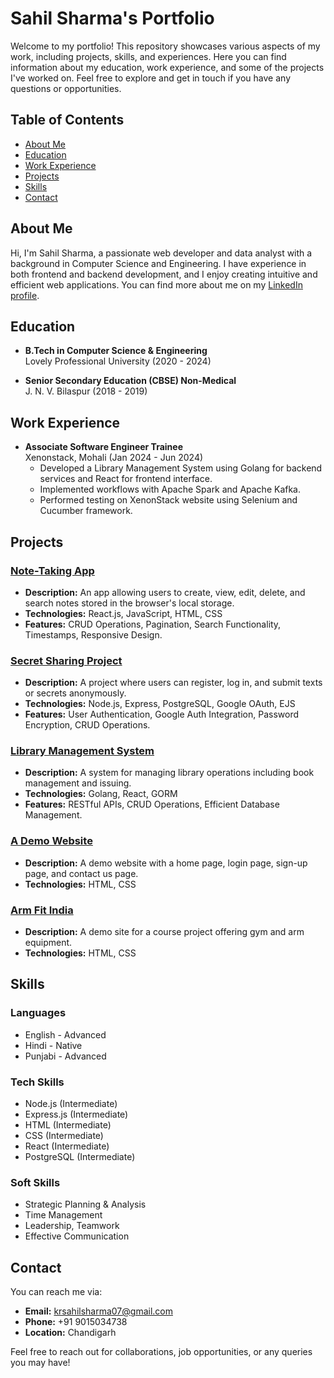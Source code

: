 # Sahil Sharma's Portfolio

Welcome to my portfolio! This repository showcases various aspects of my work, including projects, skills, and experiences. Here you can find information about my education, work experience, and some of the projects I've worked on. Feel free to explore and get in touch if you have any questions or opportunities.

## Table of Contents

- [About Me](#about-me)
- [Education](#education)
- [Work Experience](#work-experience)
- [Projects](#projects)
- [Skills](#skills)
- [Contact](#contact)

## About Me

Hi, I'm Sahil Sharma, a passionate web developer and data analyst with a background in Computer Science and Engineering. I have experience in both frontend and backend development, and I enjoy creating intuitive and efficient web applications. You can find more about me on my [LinkedIn profile](https://www.linkedin.com/in/sahil-sharma/).

## Education

- **B.Tech in Computer Science & Engineering**  
  Lovely Professional University (2020 - 2024)

- **Senior Secondary Education (CBSE) Non-Medical**  
  J. N. V. Bilaspur (2018 - 2019)

## Work Experience

- **Associate Software Engineer Trainee**  
  Xenonstack, Mohali (Jan 2024 - Jun 2024)
  - Developed a Library Management System using Golang for backend services and React for frontend interface.
  - Implemented workflows with Apache Spark and Apache Kafka.
  - Performed testing on XenonStack website using Selenium and Cucumber framework.

## Projects

### [Note-Taking App](https://notes-aplicationn.netlify.app/)

- **Description:** An app allowing users to create, view, edit, delete, and search notes stored in the browser's local storage.
- **Technologies:** React.js, JavaScript, HTML, CSS
- **Features:** CRUD Operations, Pagination, Search Functionality, Timestamps, Responsive Design.

### [Secret Sharing Project](https://github.com/sahil1476/Secret-Project)

- **Description:** A project where users can register, log in, and submit texts or secrets anonymously.
- **Technologies:** Node.js, Express, PostgreSQL, Google OAuth, EJS
- **Features:** User Authentication, Google Auth Integration, Password Encryption, CRUD Operations.

### [Library Management System](https://github.com/sahil1476/LIbrary_management)

- **Description:** A system for managing library operations including book management and issuing.
- **Technologies:** Golang, React, GORM
- **Features:** RESTful APIs, CRUD Operations, Efficient Database Management.

### [A Demo Website](https://xenonassignment.vercel.app/index.html)

- **Description:** A demo website with a home page, login page, sign-up page, and contact us page.
- **Technologies:** HTML, CSS

### [Arm Fit India](https://sahil1476.github.io/Arm-FitIndia/)

- **Description:** A demo site for a course project offering gym and arm equipment.
- **Technologies:** HTML, CSS

## Skills

### Languages
- English - Advanced
- Hindi - Native
- Punjabi - Advanced

### Tech Skills
- Node.js (Intermediate)
- Express.js (Intermediate)
- HTML (Intermediate)
- CSS (Intermediate)
- React (Intermediate)
- PostgreSQL (Intermediate)

### Soft Skills
- Strategic Planning & Analysis
- Time Management
- Leadership, Teamwork
- Effective Communication

## Contact

You can reach me via:

- **Email:** [krsahilsharma07@gmail.com](mailto:krsahilsharma07@gmail.com)
- **Phone:** +91 9015034738
- **Location:** Chandigarh

Feel free to reach out for collaborations, job opportunities, or any queries you may have!

